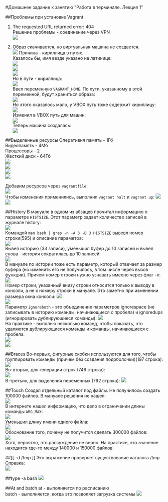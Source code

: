 #Домашнее задание к занятию "Работа в терминале. Лекция 1"

##Проблемы при установке Vagrant

1) The requested URL returned error: 404\
Решение проблемы - соединение через VPN\
![](.\img\er1.png)

   
2) Образ скачивается, но виртуальная машина не создается.\
![](.\img\er2.png)
Причина - кириллица в путях.\
Казалось бы, имя везде указано на латинице:\
![](.\img\name1.png)\
![](.\img\name2.png)\
![](.\img\name3.png)\
Но в пути - кириллица:\
![](.\img\name4.png)\
Ввел переменную `VAGRANT_HOME`. По пути, указанному в этой переменной, будут храниться образа:\
![](.\img\img3.png)\
Но этого оказалось мало, у VBOX путь тоже содержит кириллицу:\
![](.\img\er5.png)\
Изменил в VBOX путь для машин:\
![](.\img\img4.png)\
Теперь машина создалась:\
![](.\img\img5.png)


##Выделенные ресурсы
Оперативня память - 1Гб\
Видеопамять - 4Мб\
Процессоры - 2\
Жесткий диск - 64Гб\
![](.\img\res1.png)\
![](.\img\res2.png)\
![](.\img\res2_2.png)\
![](.\img\res3.png)

Добавим ресурсов через `vagrantfile`:\
![](.\img\vagrantfile.png)\
Чтобы изменения применились, выполнил `vagrant halt` и `vagrant up`:
![](.\img\res4.png)\
![](.\img\res5.png)

##History
В мануале в одном из абзацев прочитал информацию о параметре `HISTSIZE`. Этот параметр задает количество записей в журнале history:\
![](.\img\hist2.png)\
Командой `man bash | grep -n -A 3 -B 3 HISTSIZE` вывевл номер строки(595) и описание параметра:\
![](.\img\hist4.png)\
Вывел историю (33 записи), уменьшил буфер до 10 записей и вывел снова - история сократилась до 10 записей:\
![](.\img\hist3.png)\
В мануале по истории тоже есть параметр, который отвечает за размер буфера (но изменить его не получилось, в том числе через вызов функции).
Причем номер строки нужно узнавать имеено через флаг `-n`:\
![](.\img\hist_1.png)\
Номер строки, указанный внизу строки относится только к выводу в консоли, а не к номеру строки в мануале. Это заметно при изменении размера окна консоли:
![](.\img\hist.png)\
![](.\img\hist_2.png)\
Параметр `ignoreboth` - это объединение параметров ignorespace (не записывать в историю команды, начинающиеся с пробела) и ignoredups (игнорировать дублирующиеся команды):
![](.\img\ignoreboth.png)\
На практике - выполню несколько команд, чтобы показать, что удаляются дублирующиеся команды и команды, начинающиеся с пробела:\
![](.\img\ignoreboth1.png)\
![](.\img\ignoreboth2.png)

##Braces
Во-первых, фигурные скобки используются для того, чтобы группировать команды (причем без создания подоболочки)(197 строка):\
![](.\img\braces1.png)\
Во-вторых, для генерации строк (746 строка):\
![](.\img\braces2.png)\
В-третьих, для выделения переменных (792 строка):
![](.\img\braces3.png)

##Touch
Создал отдельный каталог под файлы. Не получилось создать 100000 файлов. В мануале решения не нашел:\
![](.\img\touch.png)\
В интернете нашел информацию, что дело в ограничении длины команды `ARG_MAX`:\
![](.\img\touch1.png)\
Уменьшил длину имени одного файла:\
![](.\img\touch2.png)\
Обоснование того, почему не получится сделать 300000 файлов:\
![](.\img\touch3.png)\
Хотя, вероятно, это рассуждение не верно. На практике, это значение находится где-то между 140000 и 150000 файлов.

##[[ -d /tmp ]]
Это выражение проверяет существование каталога /tmp\
Справка:\
![](.\img\exp.png)

##type -a bash
![](.\img\type.png)

##At and batch
at - выполняется по расписанию\
batch - выполняется, когда это позволяет загрузка системы
![](.\img\at.png)